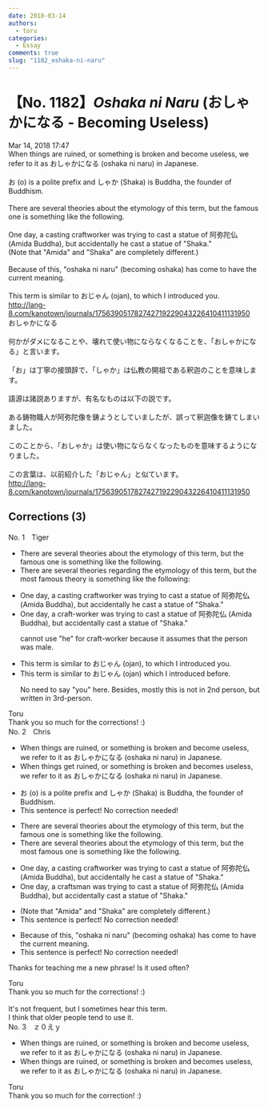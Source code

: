 ```yaml
---
date: 2018-03-14
authors:
  - toru
categories:
  - Essay
comments: true
slug: "1182_oshaka-ni-naru"
---
```


# 【No. 1182】<strong><em>Oshaka ni Naru</strong></em> (おしゃかになる - Becoming Useless)
<div class="date">Mar 14, 2018 17:47</div>
<div id="post"><div id="body_show_ori">
When things are ruined, or something is broken and become useless, we refer to it as おしゃかになる (oshaka ni naru) in Japanese.<br/><br/>お (o) is a polite prefix and しゃか (Shaka) is Buddha, the founder of Buddhism.<br/><br/>There are several theories about the etymology of this term, but the famous one is something like the following.<br/><br/>One day, a casting craftworker was trying to cast a statue of 阿弥陀仏 (Amida Buddha), but accidentally he cast a statue of "Shaka."<br/>(Note that "Amida" and "Shaka" are completely different.)<br/><br/>Because of this, "oshaka ni naru" (becoming oshaka) has come to have the current meaning.<br/><br/>This term is similar to おじゃん (ojan), to which I introduced you.<br/><a href="http://lang-8.com/kanotown/journals/175639051782742719229043226410411131950" target="_blank">http://lang-8.com/kanotown/journals/175639051782742719229043226410411131950</a>
</div></div>

<!-- more -->

<div id="post_ja"><div id="body_show_mo">
おしゃかになる<br/><br/>何かがダメになることや、壊れて使い物にならなくなることを、「おしゃかになる」と言います。<br/><br/>「お」は丁寧の接頭辞で、「しゃか」は仏教の開祖である釈迦のことを意味します。<br/><br/>語源は諸説ありますが、有名なものは以下の説です。<br/><br/>ある鋳物職人が阿弥陀像を鋳ようとしていましたが、誤って釈迦像を鋳てしまいました。<br/><br/>このことから、「おしゃか」は使い物にならなくなったものを意味するようになりました。<br/><br/>この言葉は、以前紹介した「おじゃん」と似ています。<br/><a href="http://lang-8.com/kanotown/journals/175639051782742719229043226410411131950" target="_blank">http://lang-8.com/kanotown/journals/175639051782742719229043226410411131950</a>
</div></div>

## Corrections (3)
<div id="block"><div class="first_name"> No. 1　<span class="just_name">Tiger</span></div><div id="block2">
<ul class="correction_field">
<li class="incorrect">There are several theories about the etymology of this term, but the famous one is something like the following.</li>
<li class="corrected correct">
There are several theories regarding the etymology of this term, but the most famous theory is something like the following:
</li>
</ul>
<ul class="correction_field">
<li class="incorrect">One day, a casting craftworker was trying to cast a statue of 阿弥陀仏 (Amida Buddha), but accidentally he cast a statue of "Shaka."</li>
<li class="corrected correct">
One day, a craft-worker was trying to cast a statue of 阿弥陀仏 (Amida Buddha), but accidentally cast a statue of "Shaka."
<p class="correction_comment">cannot use "he" for craft-worker because it assumes that the person was male.</p>
</li>
</ul>
<ul class="correction_field">
<li class="incorrect">This term is similar to おじゃん (ojan), to which I introduced you.</li>
<li class="corrected correct">
This term is similar to おじゃん (ojan) which I introduced before.
<p class="correction_comment">No need to say "you" here. Besides, mostly this is not in 2nd person, but written in 3rd-person.</p>
</li>
</ul>
</div><div class="name"><span class="just_name">Toru</span><br>
Thank you so much for the corrections! :)
</div>
</div>
<div id="block"><div class="first_name"> No. 2　<span class="just_name">Chris</span></div><div id="block2">
<ul class="correction_field">
<li class="incorrect">When things are ruined, or something is broken and become useless, we refer to it as おしゃかになる (oshaka ni naru) in Japanese.</li>
<li class="corrected correct">
When things<span class="f_blue"> get ruined</span>, or something is broken and <span class="f_blue">becomes</span> useless, we refer to it as おしゃかになる (oshaka ni naru) in Japanese.
</li>
</ul>
<ul class="correction_field">
<li class="incorrect">お (o) is a polite prefix and しゃか (Shaka) is Buddha, the founder of Buddhism.</li>
<li class="corrected perfect">This sentence is perfect! No correction needed!</li>
</ul>
<ul class="correction_field">
<li class="incorrect">There are several theories about the etymology of this term, but the famous one is something like the following.</li>
<li class="corrected correct">
There are several theories about the etymology of this term, but the <span class="f_blue">most famous </span>one is something like the following.
</li>
</ul>
<ul class="correction_field">
<li class="incorrect">One day, a casting craftworker was trying to cast a statue of 阿弥陀仏 (Amida Buddha), but accidentally he cast a statue of "Shaka."</li>
<li class="corrected correct">
One day, a <span class="f_blue">craftsman</span> was trying to cast a statue of 阿弥陀仏 (Amida Buddha), but accidentally cast a statue of "Shaka."
</li>
</ul>
<ul class="correction_field">
<li class="incorrect">(Note that "Amida" and "Shaka" are completely different.)</li>
<li class="corrected perfect">This sentence is perfect! No correction needed!</li>
</ul>
<ul class="correction_field">
<li class="incorrect">Because of this, "oshaka ni naru" (becoming oshaka) has come to have the current meaning.</li>
<li class="corrected perfect">This sentence is perfect! No correction needed!</li>
</ul>
<p class="comment_small">
 Thanks for teaching me a new phrase! Is it used often?
</p>

</div><div class="name"><span class="just_name">Toru</span><br>
Thank you so much for the corrections! :)<br/><br/>It's not frequent, but I sometimes hear this term.<br/>I think that older people tend to use it.
</div>
</div>
<div id="block"><div class="first_name"> No. 3　<span class="just_name">ｚ０えｙ</span></div><div id="block2">
<ul class="correction_field">
<li class="incorrect">When things are ruined, or something is broken and become useless, we refer to it as おしゃかになる (oshaka ni naru) in Japanese.</li>
<li class="corrected correct">
When things are ruined, or something is broken and become<span class="f_red">s</span> useless, we refer to it as おしゃかになる (oshaka ni naru) in Japanese.
</li>
</ul>
</div><div class="name"><span class="just_name">Toru</span><br>
Thank you so much for the correction! :)
</div>
</div>
